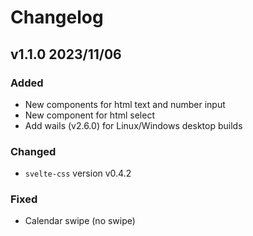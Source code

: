 # Changelog

## v1.1.0 2023/11/06

### Added

- New components for html text and number input
- New component for html select
- Add wails (v2.6.0) for Linux/Windows desktop builds

### Changed

- `svelte-css` version v0.4.2 

### Fixed

- Calendar swipe (no swipe)

